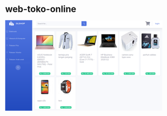 # web-toko-online

<a href="" target="_blank"><img src="gambar/Screenshot_2020-01-31 home.png"></a>
